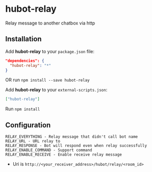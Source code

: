 hubot-relay
============

Relay message to another chatbox via http


## Installation

Add **hubot-relay** to your `package.json` file:

```json
"dependencies": {
  "hubot-relay": "*"
}
```

OR run `npm install --save hubot-relay`

Add **hubot-relay** to your `external-scripts.json`:

```json
["hubot-relay"]
```

Run `npm install`


## Configuration

```
RELAY_EVERYTHING - Relay message that didn't call bot name
RELAY_URL - URL relay to
RELAY_RESPONSE - Bot will respond even when relay successfully
RELAY_ENABLE_COMMAND - Support command
RELAY_ENABLE_RECEIVE - Enable receive relay message
```

- Uri is `http://<your_receiver_address>/hubot/relay/<room_id>`
